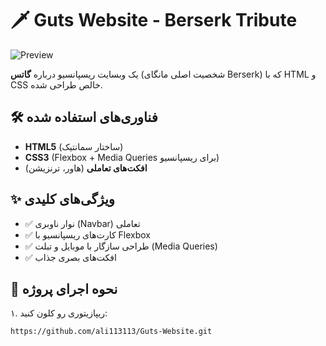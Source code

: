 # 🗡️ Guts Website - Berserk Tribute  

![Preview](./preview.jpg) *<!-- اگه اسکرین‌شات داری، لینک عکس رو اینجا بذار -->*  

یک وبسایت ریسپانسیو درباره **گاتس** (شخصیت اصلی مانگای Berserk) که با HTML و CSS خالص طراحی شده.  

## 🛠️ فناوری‌های استفاده شده  
- **HTML5** (ساختار سمانتیک)  
- **CSS3** (Flexbox + Media Queries برای ریسپانسیو)  
- **افکت‌های تعاملی** (هاور، ترنزیشن)  

## ✨ ویژگی‌های کلیدی  
- ✅ نوار ناوبری (Navbar) تعاملی  
- ✅ کارت‌های ریسپانسیو با Flexbox  
- ✅ طراحی سازگار با موبایل و تبلت (Media Queries)  
- ✅ افکت‌های بصری جذاب  

## 🚀 نحوه اجرای پروژه  
۱. ریپازیتوری رو کلون کنید:  
   ```bash
   https://github.com/ali113113/Guts-Website.git
